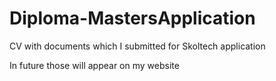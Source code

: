 # Diploma-MastersApplication
CV with documents which I submitted for Skoltech application

In future those will appear on my website
